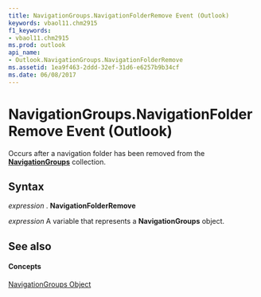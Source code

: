 ```yaml
---
title: NavigationGroups.NavigationFolderRemove Event (Outlook)
keywords: vbaol11.chm2915
f1_keywords:
- vbaol11.chm2915
ms.prod: outlook
api_name:
- Outlook.NavigationGroups.NavigationFolderRemove
ms.assetid: 1ea9f463-2ddd-32ef-31d6-e6257b9b34cf
ms.date: 06/08/2017
---
```



# NavigationGroups.NavigationFolderRemove Event (Outlook)

Occurs after a navigation folder has been removed from the **[NavigationGroups](navigationgroups-object-outlook.md)** collection.


## Syntax

 _expression_ . **NavigationFolderRemove**

 _expression_ A variable that represents a **NavigationGroups** object.


## See also


#### Concepts


[NavigationGroups Object](navigationgroups-object-outlook.md)

